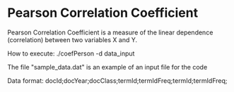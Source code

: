 # Pearson Correlation Coefficient

Pearson Correlation Coefficient is a measure of the linear dependence (correlation) between two variables X and Y.

How to execute:
./coefPerson -d data_input

The file "sample_data.dat" is an example of an input file for the code

Data format:
docId;docYear;docClass;termId;termIdFreq;termId;termIdFreq;
